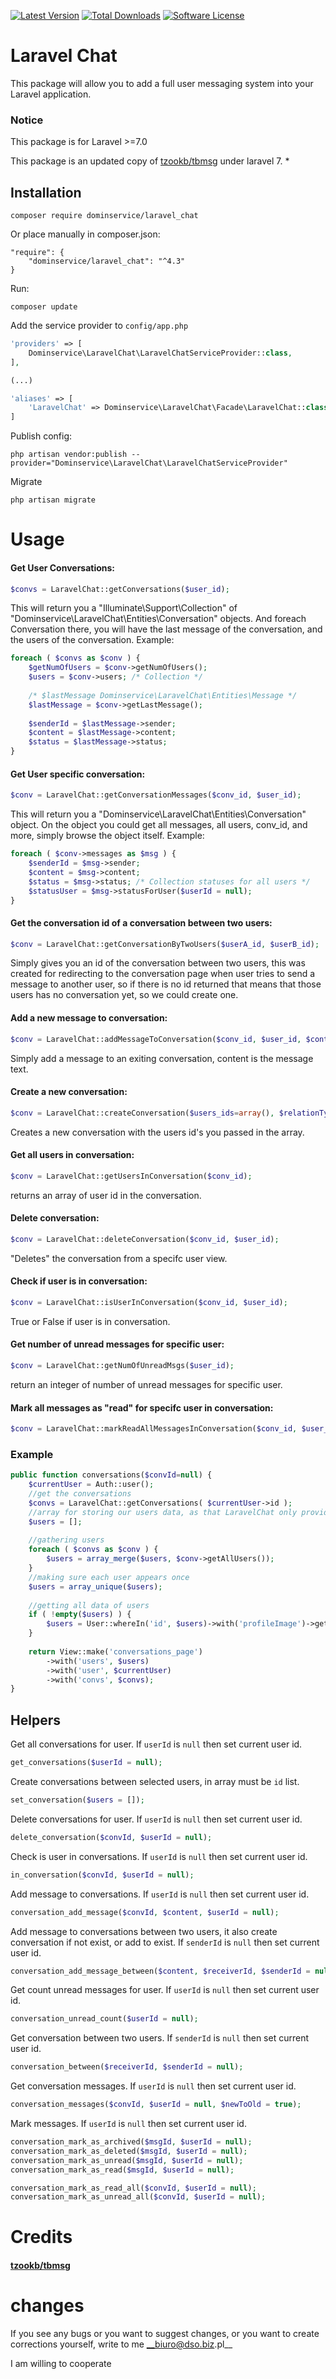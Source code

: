[![Latest Version](https://img.shields.io/github/release/dominservice/laravel_chat.svg?style=flat-square)](https://github.com/dominservice/laravel_chat/releases)
[![Total Downloads](https://img.shields.io/packagist/dt/dominservice/laravel_chat.svg?style=flat-square)](https://packagist.org/packages/dominservice/laravel_chat)
[![Software License](https://img.shields.io/badge/license-MIT-brightgreen.svg?style=flat-square)](LICENSE)

# Laravel Chat
This package will allow you to add a full user messaging system into your Laravel application.

### Notice
This package is for Laravel >=7.0

This package is an updated copy of [tzookb/tbmsg](https://github.com/tzookb/tbmsg) under laravel 7. *

## Installation
```
composer require dominservice/laravel_chat
```
Or place manually in composer.json:
```
"require": {
    "dominservice/laravel_chat": "^4.3"
}
```
Run:
```
composer update
```
Add the service provider to `config/app.php` 
```php
'providers' => [
    Dominservice\LaravelChat\LaravelChatServiceProvider::class,
],

(...)

'aliases' => [
    'LaravelChat' => Dominservice\LaravelChat\Facade\LaravelChat::class,
]
```
Publish config:

```
php artisan vendor:publish --provider="Dominservice\LaravelChat\LaravelChatServiceProvider"
```
Migrate
```
php artisan migrate
```

# Usage

#### Get User Conversations:

```php
$convs = LaravelChat::getConversations($user_id);
```
This will return you a "Illuminate\Support\Collection" of "Dominservice\LaravelChat\Entities\Conversation" objects.
And foreach Conversation there, you will have the last message of the conversation, and the users of the conversation.
Example:
```php
foreach ( $convs as $conv ) {
    $getNumOfUsers = $conv->getNumOfUsers();
    $users = $conv->users; /* Collection */
            
    /* $lastMessage Dominservice\LaravelChat\Entities\Message */
    $lastMessage = $conv->getLastMessage();
            
    $senderId = $lastMessage->sender;
    $content = $lastMessage->content;
    $status = $lastMessage->status;
}
```

#### Get User specific conversation:

```php
$conv = LaravelChat::getConversationMessages($conv_id, $user_id);
```
This will return you a "Dominservice\LaravelChat\Entities\Conversation" object.
On the object you could get all messages, all users, conv_id, and more, simply browse the object itself.
Example:
```php
foreach ( $conv->messages as $msg ) {
    $senderId = $msg->sender;
    $content = $msg->content;
    $status = $msg->status; /* Collection statuses for all users */
    $statusUser = $msg->statusForUser($userId = null);
}
```
#### Get the conversation id of a conversation between two users:

```php
$conv = LaravelChat::getConversationByTwoUsers($userA_id, $userB_id);
```
Simply gives you an id of the conversation between two users, this was created for redirecting to the conversation page when user tries to send a message to another user, so if there is no id returned that means that those users has no conversation yet, so we could create one.
#### Add a new message to conversation:

```php
$conv = LaravelChat::addMessageToConversation($conv_id, $user_id, $content);
```
Simply add a message to an exiting conversation, content is the message text.
#### Create a new conversation:

```php
$conv = LaravelChat::createConversation($users_ids=array(), $relationType = null, $relationId = null);
```
Creates a new conversation with the users id's you passed in the array.

#### Get all users in conversation:

```php
$conv = LaravelChat::getUsersInConversation($conv_id);
```
returns an array of user id in the conversation.

#### Delete conversation:

```php
$conv = LaravelChat::deleteConversation($conv_id, $user_id);
```
"Deletes" the conversation from a specifc user view.
#### Check if user is in conversation:

```php
$conv = LaravelChat::isUserInConversation($conv_id, $user_id);
```
True or False if user is in conversation.

#### Get number of unread messages for specific user:

```php
$conv = LaravelChat::getNumOfUnreadMsgs($user_id);
```
return an integer of number of unread messages for specific user.

#### Mark all messages as "read" for specifc user in conversation:

```php
$conv = LaravelChat::markReadAllMessagesInConversation($conv_id, $user_id);
```

### Example
```php
public function conversations($convId=null) {
    $currentUser = Auth::user();
    //get the conversations
    $convs = LaravelChat::getConversations( $currentUser->id );
    //array for storing our users data, as that LaravelChat only provides user id's
    $users = [];
    
    //gathering users
    foreach ( $convs as $conv ) {
        $users = array_merge($users, $conv->getAllUsers());
    }
    //making sure each user appears once
    $users = array_unique($users);
    
    //getting all data of users
    if ( !empty($users) ) {
        $users = User::whereIn('id', $users)->with('profileImage')->getDictionary();
    }
            
    return View::make('conversations_page')
        ->with('users', $users)
        ->with('user', $currentUser)
        ->with('convs', $convs);
}
```
## Helpers
Get all conversations for user. If `userId` is `null` then set current user id.
```php
get_conversations($userId = null);
```
Create conversations between selected users, in array must be `id` list.
```php
set_conversation($users = []);
```
Delete conversations for user. If `userId` is `null` then set current user id.
```php
delete_conversation($convId, $userId = null);
```
Check is user in conversations. If `userId` is `null` then set current user id.
```php
in_conversation($convId, $userId = null);
```
Add message to conversations. If `userId` is `null` then set current user id.
```php
conversation_add_message($convId, $content, $userId = null);
```
Add message to conversations between two users, it also create conversation if not exist, or add to exist. If `senderId` is `null` then set current user id.
```php
conversation_add_message_between($content, $receiverId, $senderId = null);
```
Get count unread messages for user. If `userId` is `null` then set current user id.
```php
conversation_unread_count($userId = null);
```
Get conversation between two users. If `senderId` is `null` then set current user id.
```php
conversation_between($receiverId, $senderId = null);
```
Get conversation messages. If `userId` is `null` then set current user id.
```php
conversation_messages($convId, $userId = null, $newToOld = true);
```
Mark messages. If `userId` is `null` then set current user id.
```php
conversation_mark_as_archived($msgId, $userId = null);
conversation_mark_as_deleted($msgId, $userId = null);
conversation_mark_as_unread($msgId, $userId = null);
conversation_mark_as_read($msgId, $userId = null);

conversation_mark_as_read_all($convId, $userId = null);
conversation_mark_as_unread_all($convId, $userId = null);
```


# Credits

#### [tzookb/tbmsg](https://github.com/tzookb/tbmsg)

# changes
If you see any bugs or you want to suggest changes, or you want to create corrections yourself, write to me __biuro@dso.biz.pl__
 
I am willing to cooperate
